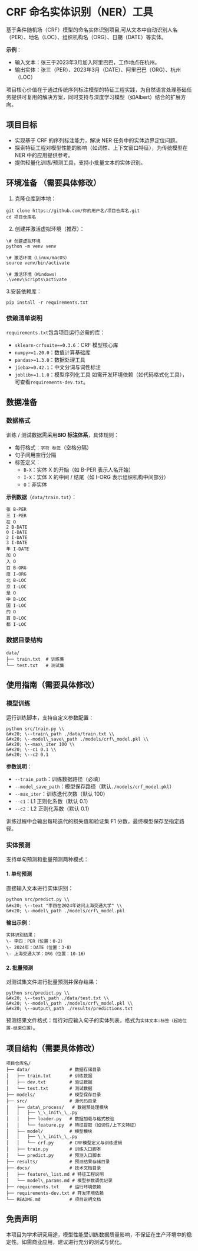# CRF 命名实体识别（NER）工具

基于条件随机场（CRF）模型的命名实体识别项目,可从文本中自动识别人名（PER）、地名（LOC）、组织机构名（ORG）、日期（DATE）等实体。

**示例**：​
- 输入文本：张三于2023年3月加入阿里巴巴，工作地点在杭州。​
- 输出实体：张三（PER）、2023年3月（DATE）、阿里巴巴（ORG）、杭州（LOC）

项目核心价值在于通过传统序列标注模型的特征工程实践，为自然语言处理基础任务提供可复用的解决方案，同时支持与深度学习模型（如Albert）结合的扩展方向。

## 项目目标  
- 实现基于 CRF 的序列标注能力，解决 NER 任务中的实体边界定位问题。  
- 探索特征工程对模型性能的影响（如词性、上下文窗口特征），为传统模型在 NER 中的应用提供参考。  
- 提供轻量化训练/预测工具，支持小批量文本的实体识别。
  
## 环境准备 （需要具体修改）
1. 克隆仓库到本地：​
```bash​
git clone https://github.com/你的用户名/项目仓库名.git​
cd 项目仓库名
```
2. 创建并激活虚拟环境（推荐）：
```bash​
\# 创建虚拟环境​
python -m venv venv​
​
\# 激活环境（Linux/macOS）​
source venv/bin/activate​
​
\# 激活环境（Windows）​
.\venv\Scripts\activate
```
3.安装依赖库：
```bash​
pip install -r requirements.txt
```
### 依赖清单说明&#xA;
`requirements.txt`包含项目运行必需的库：
*   `sklearn-crfsuite==0.3.6`：CRF 模型核心库
*   `numpy>=1.20.0`：数值计算基础库
*   `pandas>=1.3.0`：数据处理工具
*   `jieba>=0.42.1`：中文分词与词性标注
*   `joblib>=1.1.0`：模型序列化工具
如需开发环境依赖（如代码格式化工具），可查看`requirements-dev.txt`。

## 数据准备 
### 数据格式&#xA;

训练 / 测试数据需采用**BIO 标注体系**，具体规则：
*   每行格式：`字符 标签`（空格分隔）
*   句子间用空行分隔
*   标签定义：
    *   `B-X`：实体 X 的开始（如 B-PER 表示人名开始）
    *   `I-X`：实体 X 的中间 / 结尾（如 I-ORG 表示组织机构中间部分）
    *   `O`：非实体

**示例数据**（`data/train.txt`）：
```
张 B-PER
三 I-PER
在 O
2 B-DATE
0 I-DATE
2 I-DATE
3 I-DATE
年 I-DATE
加 O
入 O
百 B-ORG
度 I-ORG
北 B-LOC
京 I-LOC
是 O
中 B-LOC
国 I-LOC
的 O
首 B-LOC
都 I-LOC
```

### 数据目录结构&#xA;
```
data/
├── train.txt  # 训练集
└── test.txt   # 测试集
```

## 使用指南（需要具体修改）
### 模型训练&#xA;

运行训练脚本，支持自定义参数配置：
```
python src/train.py \\
&#x20; \--train\_path ./data/train.txt \\
&#x20; \--model\_save\_path ./models/crf\_model.pkl \\
&#x20; \--max\_iter 100 \\
&#x20; \--c1 0.1 \\
&#x20; \--c2 0.1
```

**参数说明**：
*   `--train_path`：训练数据路径（必填）
*   `--model_save_path`：模型保存路径（默认`./models/crf_model.pkl`）
*   `--max_iter`：训练迭代次数（默认 100）
*   `--c1`：L1 正则化系数（默认 0.1）
*   `--c2`：L2 正则化系数（默认 0.1）
  
训练过程中会输出每轮迭代的损失值和验证集 F1 分数，最终模型保存至指定路径。

### 实体预测&#xA;
支持单句预测和批量预测两种模式：
#### 1. 单句预测&#xA;
直接输入文本进行实体识别：
```
python src/predict.py \\
&#x20; \--text "李四在2024年访问上海交通大学" \\
&#x20; \--model\_path ./models/crf\_model.pkl
```
**输出示例**：
```
实体识别结果：
\- 李四：PER（位置：0-2）
\- 2024年：DATE（位置：3-8）
\- 上海交通大学：ORG（位置：10-16）
```

#### 2. 批量预测&#xA;
对测试集文件进行批量预测并保存结果：
```
python src/predict.py \\
&#x20; \--test\_path ./data/test.txt \\
&#x20; \--model\_path ./models/crf\_model.pkl \\
&#x20; \--output\_path ./results/predictions.txt
```

预测结果文件格式：每行对应输入句子的实体列表，格式为`实体文本:标签（起始位置-结束位置）`。

## 项目结构（需要具体修改）
```
项目仓库名/
├── data/               # 数据存储目录
│   ├── train.txt       # 训练数据
│   ├── dev.txt         # 验证数据
│   └── test.txt        # 测试数据
├── models/             # 模型保存目录
├── src/                # 源代码目录
│   ├── data\_process/   # 数据预处理模块
│   │   ├── \_\_init\_\_.py
│   │   ├── loader.py   # 数据加载与格式校验
│   │   └── feature.py  # 特征提取（如词性/上下文特征）
│   ├── model/          # 模型模块
│   │   ├── \_\_init\_\_.py
│   │   └── crf.py      # CRF模型定义与训练逻辑
│   ├── train.py        # 训练入口脚本
│   └── predict.py      # 预测入口脚本
├── results/            # 预测结果存储目录
├── docs/               # 技术文档目录
│   ├── feature\_list.md # 特征工程说明
│   └── model\_params.md # 模型参数调优记录
├── requirements.txt    # 运行环境依赖
├── requirements-dev.txt # 开发环境依赖
└── README.md           # 项目说明文档
```

## 免责声明
本项目为学术研究用途，模型性能受训练数据质量影响，不保证在生产环境中的稳定性。如需商业应用，建议进行充分的测试与优化。
